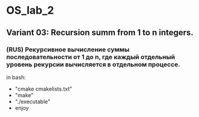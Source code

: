 # OS_lab_2
## Variant 03: Reсursion summ from 1 to n integers.
### (RUS) Рекурсивное вычисление суммы последовательности от 1 до n, где каждый отдельный уровень рекурсии вычисляется в отдельном процессе.
in bash:
- "cmake cmakelists.txt"
- "make"
- "./executable"
- enjoy
